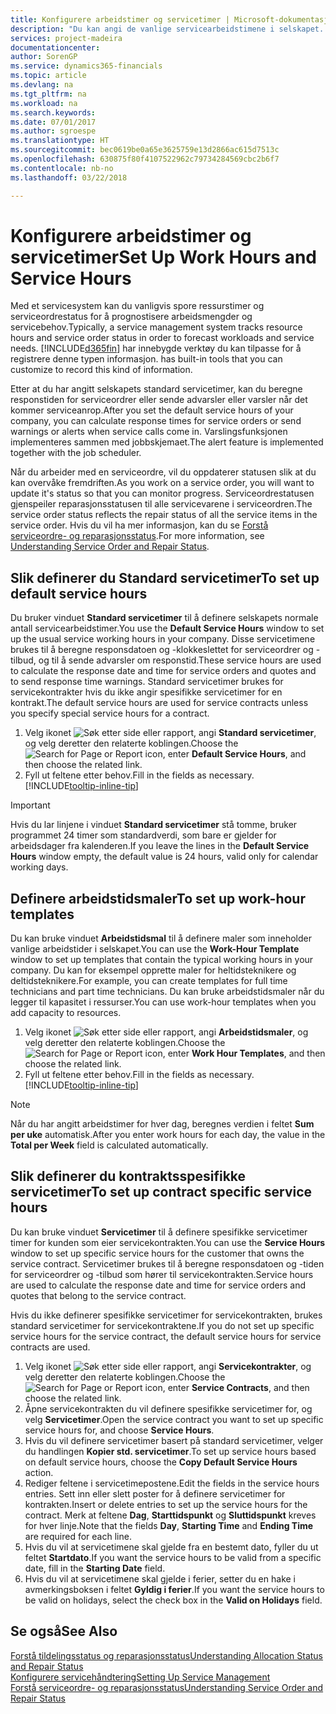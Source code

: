 ```yaml
---
title: Konfigurere arbeidstimer og servicetimer | Microsoft-dokumentasjon
description: "Du kan angi de vanlige servicearbeidstimene i selskapet. Disse servicetimene brukes til å beregne responsdatoen og -klokkeslettet for serviceordrer og -tilbud, og til å sende advarsler om responstid."
services: project-madeira
documentationcenter: 
author: SorenGP
ms.service: dynamics365-financials
ms.topic: article
ms.devlang: na
ms.tgt_pltfrm: na
ms.workload: na
ms.search.keywords: 
ms.date: 07/01/2017
ms.author: sgroespe
ms.translationtype: HT
ms.sourcegitcommit: bec0619be0a65e3625759e13d2866ac615d7513c
ms.openlocfilehash: 630875f80f4107522962c79734284569cbc2b6f7
ms.contentlocale: nb-no
ms.lasthandoff: 03/22/2018

---
```

# <a name="set-up-work-hours-and-service-hours"></a><span data-ttu-id="f0c83-104">Konfigurere arbeidstimer og servicetimer</span><span class="sxs-lookup"><span data-stu-id="f0c83-104">Set Up Work Hours and Service Hours</span></span>
<span data-ttu-id="f0c83-105">Med et servicesystem kan du vanligvis spore ressurstimer og serviceordrestatus for å prognostisere arbeidsmengder og servicebehov.</span><span class="sxs-lookup"><span data-stu-id="f0c83-105">Typically, a service management system tracks resource hours and service order status in order to forecast workloads and service needs.</span></span> [!INCLUDE[d365fin](includes/d365fin_md.md)]<span data-ttu-id="f0c83-106"> har innebygde verktøy du kan tilpasse for å registrere denne typen informasjon.</span><span class="sxs-lookup"><span data-stu-id="f0c83-106"> has built-in tools that you can customize to record this kind of information.</span></span>  
  
<span data-ttu-id="f0c83-107">Etter at du har angitt selskapets standard servicetimer, kan du beregne responstiden for serviceordrer eller sende advarsler eller varsler når det kommer serviceanrop.</span><span class="sxs-lookup"><span data-stu-id="f0c83-107">After you set the default service hours of your company, you can calculate response times for service orders or send warnings or alerts when service calls come in.</span></span> <span data-ttu-id="f0c83-108">Varslingsfunksjonen implementeres sammen med jobbskjemaet.</span><span class="sxs-lookup"><span data-stu-id="f0c83-108">The alert feature is implemented together with the job scheduler.</span></span>   
  
<span data-ttu-id="f0c83-109">Når du arbeider med en serviceordre, vil du oppdaterer statusen slik at du kan overvåke fremdriften.</span><span class="sxs-lookup"><span data-stu-id="f0c83-109">As you work on a service order, you will want to update it's status so that you can monitor progress.</span></span> <span data-ttu-id="f0c83-110">Serviceordrestatusen gjenspeiler reparasjonsstatusen til alle servicevarene i serviceordren.</span><span class="sxs-lookup"><span data-stu-id="f0c83-110">The service order status reflects the repair status of all the service items in the service order.</span></span> <span data-ttu-id="f0c83-111">Hvis du vil ha mer informasjon, kan du se [Forstå serviceordre- og reparasjonsstatus](service-order-repair-status.md).</span><span class="sxs-lookup"><span data-stu-id="f0c83-111">For more information, see [Understanding Service Order and Repair Status](service-order-repair-status.md).</span></span> 

## <a name="to-set-up-default-service-hours"></a><span data-ttu-id="f0c83-112">Slik definerer du Standard servicetimer</span><span class="sxs-lookup"><span data-stu-id="f0c83-112">To set up default service hours</span></span>  
<span data-ttu-id="f0c83-113">Du bruker vinduet **Standard servicetimer** til å definere selskapets normale antall servicearbeidstimer.</span><span class="sxs-lookup"><span data-stu-id="f0c83-113">You use the **Default Service Hours** window to set up the usual service working hours in your company.</span></span> <span data-ttu-id="f0c83-114">Disse servicetimene brukes til å beregne responsdatoen og -klokkeslettet for serviceordrer og -tilbud, og til å sende advarsler om responstid.</span><span class="sxs-lookup"><span data-stu-id="f0c83-114">These service hours are used to calculate the response date and time for service orders and quotes and to send response time warnings.</span></span> <span data-ttu-id="f0c83-115">Standard servicetimer brukes for servicekontrakter hvis du ikke angir spesifikke servicetimer for en kontrakt.</span><span class="sxs-lookup"><span data-stu-id="f0c83-115">The default service hours are used for service contracts unless you specify special service hours for a contract.</span></span>  
  
1. <span data-ttu-id="f0c83-116">Velg ikonet ![Søk etter side eller rapport](media/ui-search/search_small.png "Søk etter side eller rapport"), angi **Standard servicetimer**, og velg deretter den relaterte koblingen.</span><span class="sxs-lookup"><span data-stu-id="f0c83-116">Choose the ![Search for Page or Report](media/ui-search/search_small.png "Search for Page or Report icon") icon, enter **Default Service Hours**, and then choose the related link.</span></span>  
2. <span data-ttu-id="f0c83-117">Fyll ut feltene etter behov.</span><span class="sxs-lookup"><span data-stu-id="f0c83-117">Fill in the fields as necessary.</span></span> [!INCLUDE[tooltip-inline-tip](includes/tooltip-inline-tip_md.md)]  
  
> [!IMPORTANT]  
>  <span data-ttu-id="f0c83-118">Hvis du lar linjene i vinduet **Standard servicetimer** stå tomme, bruker programmet 24 timer som standardverdi, som bare er gjelder for arbeidsdager fra kalenderen.</span><span class="sxs-lookup"><span data-stu-id="f0c83-118">If you leave the lines in the **Default Service Hours** window empty, the default value is 24 hours, valid only for calendar working days.</span></span>  
  
## <a name="to-set-up-work-hour-templates"></a><span data-ttu-id="f0c83-119">Definere arbeidstidsmaler</span><span class="sxs-lookup"><span data-stu-id="f0c83-119">To set up work-hour templates</span></span>
<span data-ttu-id="f0c83-120">Du kan bruke vinduet **Arbeidstidsmal** til å definere maler som inneholder vanlige arbeidstider i selskapet.</span><span class="sxs-lookup"><span data-stu-id="f0c83-120">You can use the **Work-Hour Template** window to set up templates that contain the typical working hours in your company.</span></span> <span data-ttu-id="f0c83-121">Du kan for eksempel opprette maler for heltidsteknikere og deltidsteknikere.</span><span class="sxs-lookup"><span data-stu-id="f0c83-121">For example, you can create templates for full time technicians and part time technicians.</span></span> <span data-ttu-id="f0c83-122">Du kan bruke arbeidstidsmaler når du legger til kapasitet i ressurser.</span><span class="sxs-lookup"><span data-stu-id="f0c83-122">You can use work-hour templates when you add capacity to resources.</span></span>  
  
1. <span data-ttu-id="f0c83-123">Velg ikonet ![Søk etter side eller rapport](media/ui-search/search_small.png "Søk etter side eller rapport"), angi **Arbeidstidsmaler**, og velg deretter den relaterte koblingen.</span><span class="sxs-lookup"><span data-stu-id="f0c83-123">Choose the ![Search for Page or Report](media/ui-search/search_small.png "Search for Page or Report icon") icon, enter **Work Hour Templates**, and then choose the related link.</span></span>  
2. <span data-ttu-id="f0c83-124">Fyll ut feltene etter behov.</span><span class="sxs-lookup"><span data-stu-id="f0c83-124">Fill in the fields as necessary.</span></span> [!INCLUDE[tooltip-inline-tip](includes/tooltip-inline-tip_md.md)]  
  
> [!Note]
> <span data-ttu-id="f0c83-125">Når du har angitt arbeidstimer for hver dag, beregnes verdien i feltet **Sum per uke** automatisk.</span><span class="sxs-lookup"><span data-stu-id="f0c83-125">After you enter work hours for each day, the value in the **Total per Week** field is calculated automatically.</span></span>  

## <a name="to-set-up-contract-specific-service-hours"></a><span data-ttu-id="f0c83-126">Slik definerer du kontraktsspesifikke servicetimer</span><span class="sxs-lookup"><span data-stu-id="f0c83-126">To set up contract specific service hours</span></span>  
<span data-ttu-id="f0c83-127">Du kan bruke vinduet **Servicetimer** til å definere spesifikke servicetimer timer for kunden som eier servicekontrakten.</span><span class="sxs-lookup"><span data-stu-id="f0c83-127">You can use the **Service Hours** window to set up specific service hours for the customer that owns the service contract.</span></span> <span data-ttu-id="f0c83-128">Servicetimer brukes til å beregne responsdatoen og -tiden for serviceordrer og -tilbud som hører til servicekontrakten.</span><span class="sxs-lookup"><span data-stu-id="f0c83-128">Service hours are used to calculate the response date and time for service orders and quotes that belong to the service contract.</span></span>  
  
<span data-ttu-id="f0c83-129">Hvis du ikke definerer spesifikke servicetimer for servicekontrakten, brukes standard servicetimer for servicekontraktene.</span><span class="sxs-lookup"><span data-stu-id="f0c83-129">If you do not set up specific service hours for the service contract, the default service hours for service contracts are used.</span></span>  
  
1. <span data-ttu-id="f0c83-130">Velg ikonet ![Søk etter side eller rapport](media/ui-search/search_small.png "Søk etter side eller rapport"), angi **Servicekontrakter**, og velg deretter den relaterte koblingen.</span><span class="sxs-lookup"><span data-stu-id="f0c83-130">Choose the ![Search for Page or Report](media/ui-search/search_small.png "Search for Page or Report icon") icon, enter **Service Contracts**, and then choose the related link.</span></span>  
2. <span data-ttu-id="f0c83-131">Åpne servicekontrakten du vil definere spesifikke servicetimer for, og velg **Servicetimer**.</span><span class="sxs-lookup"><span data-stu-id="f0c83-131">Open the service contract you want to set up specific service hours for, and choose **Service Hours**.</span></span>  
4. <span data-ttu-id="f0c83-132">Hvis du vil definere servicetimer basert på standard servicetimer, velger du handlingen **Kopier std. servicetimer**.</span><span class="sxs-lookup"><span data-stu-id="f0c83-132">To set up service hours based on default service hours, choose the **Copy Default Service Hours** action.</span></span>  
5. <span data-ttu-id="f0c83-133">Rediger feltene i servicetimepostene.</span><span class="sxs-lookup"><span data-stu-id="f0c83-133">Edit the fields in the service hours entries.</span></span> <span data-ttu-id="f0c83-134">Sett inn eller slett poster for å definere servicetimer for kontrakten.</span><span class="sxs-lookup"><span data-stu-id="f0c83-134">Insert or delete entries to set up the service hours for the contract.</span></span> <span data-ttu-id="f0c83-135">Merk at feltene **Dag**, **Starttidspunkt** og **Sluttidspunkt** kreves for hver linje.</span><span class="sxs-lookup"><span data-stu-id="f0c83-135">Note that the fields **Day**, **Starting Time** and **Ending Time** are required for each line.</span></span>  
6. <span data-ttu-id="f0c83-136">Hvis du vil at servicetimene skal gjelde fra en bestemt dato, fyller du ut feltet **Startdato**.</span><span class="sxs-lookup"><span data-stu-id="f0c83-136">If you want the service hours to be valid from a specific date, fill in the **Starting Date** field.</span></span>  
7. <span data-ttu-id="f0c83-137">Hvis du vil at servicetimene skal gjelde i ferier, setter du en hake i avmerkingsboksen i feltet **Gyldig i ferier**.</span><span class="sxs-lookup"><span data-stu-id="f0c83-137">If you want the service hours to be valid on holidays, select the check box in the **Valid on Holidays** field.</span></span>  

## <a name="see-also"></a><span data-ttu-id="f0c83-138">Se også</span><span class="sxs-lookup"><span data-stu-id="f0c83-138">See Also</span></span>  
[<span data-ttu-id="f0c83-139">Forstå tildelingsstatus og reparasjonsstatus</span><span class="sxs-lookup"><span data-stu-id="f0c83-139">Understanding Allocation Status and Repair Status</span></span>](service-allocation-status-and-repair-status.md)  
[<span data-ttu-id="f0c83-140">Konfigurere servicehåndtering</span><span class="sxs-lookup"><span data-stu-id="f0c83-140">Setting Up Service Management</span></span>](service-setup-service.md)  
[<span data-ttu-id="f0c83-141">Forstå serviceordre- og reparasjonsstatus</span><span class="sxs-lookup"><span data-stu-id="f0c83-141">Understanding Service Order and Repair Status</span></span>](service-order-repair-status.md)  

